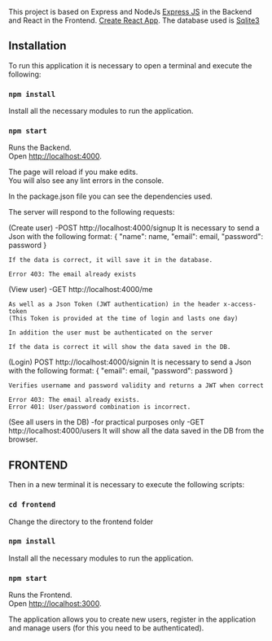 This project is based on Express and NodeJs [Express JS](https://expressjs.com/es/) in the Backend and React in the Frontend.  [Create React App](https://github.com/facebook/create-react-app).
The database used is [Sqlite3](https://www.sqlite.org/index.html)

## Installation

To run this application it is necessary to open a terminal and execute the following:  

### `npm install`

Install all the necessary modules to run the application.

### `npm start`

Runs the Backend.<br />
Open [http://localhost:4000](http://localhost:4000).

The page will reload if you make edits.<br />
You will also see any lint errors in the console.

In the package.json file you can see the dependencies used.

The server will respond to the following requests:

(Create user)
-POST http://localhost:4000/signup 
    It is necessary to send a Json with the following format:
    {
      "name": name,
      "email": email,
      "password": password
    }

    If the data is correct, it will save it in the database.
    
    Error 403: The email already exists


(View user)
-GET http://localhost:4000/me 
    
    As well as a Json Token (JWT authentication) in the header x-access-token
    (This Token is provided at the time of login and lasts one day)
    
    In addition the user must be authenticated on the server

    If the data is correct it will show the data saved in the DB.



(Login)
POST http://localhost:4000/signin 
    It is necessary to send a Json with the following format:
    {
      "email": email,
      "password": password
    }

    Verifies username and password validity and returns a JWT when correct 

    Error 403: The email already exists.
    Error 401: User/password combination is incorrect.

(See all users in the DB) -for practical purposes only
-GET http://localhost:4000/users 
    It will show all the data saved in the DB from the browser. 


## FRONTEND     

Then in a new terminal it is necessary to execute the following scripts:

### `cd frontend`

Change the directory to the frontend folder

### `npm install`

Install all the necessary modules to run the application.

### `npm start`

Runs the Frontend.<br />
Open [http://localhost:3000](http://localhost:4000).

The application allows you to create new users, register in the application and manage users (for this you need to be authenticated).